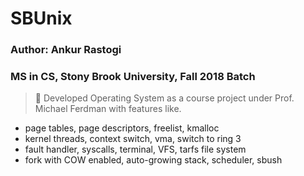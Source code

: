 # SBUnix

### Author: Ankur Rastogi
### MS in CS, Stony Brook University, Fall 2018 Batch

> :pray: Developed Operating System as a course project under Prof. Michael Ferdman with features like.
 
- page tables, page descriptors, freelist, kmalloc
- kernel threads, context switch, vma, switch to ring 3
- fault handler, syscalls, terminal, VFS, tarfs file system
- fork with COW enabled, auto-growing stack, scheduler, sbush
